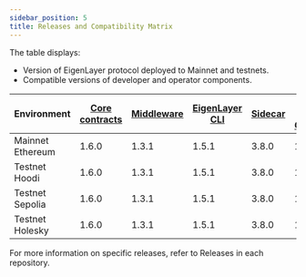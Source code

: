 ```yaml
---
sidebar_position: 5
title: Releases and Compatibility Matrix
---
```


The table displays:
* Version of EigenLayer protocol deployed to Mainnet and testnets.
* Compatible versions of developer and operator components.

| Environment      | [Core contracts](https://github.com/Layr-Labs/eigenlayer-contracts/releases) | [Middleware](https://github.com/Layr-Labs/eigenlayer-middleware/releases) | [EigenLayer CLI](https://github.com/Layr-Labs/eigenlayer-cli/releases) | [Sidecar](https://github.com/Layr-Labs/sidecar/releases) | [EigenPod Proof Generation](https://github.com/Layr-Labs/eigenpod-proofs-generation/releases) | 
|------------------|------------------------------------------------------------------------------|------------|------------------------------------------------------------------------|----------------------------------------------------------|-------------------------------|
| Mainnet Ethereum | 1.6.0                                                                       | 1.3.1      | 1.5.1                                                                  | 3.8.0                                                    | 1.3.0                         | 
| Testnet Hoodi    | 1.6.0                                                                       | 1.3.1   | 1.5.1                                                                 | 3.8.0                                                    |1.3.0                           
| Testnet Sepolia  | 1.6.0                                                                       | 1.3.1      | 1.5.1                                                                 | 3.8.0                                                    | 1.3.0                         |
| Testnet Holesky  | 1.6.0                                                                       | 1.3.1      | 1.5.1                                                                 | 3.8.0                                                    | 1.3.0                         |

For more information on specific releases, refer to Releases in each repository.